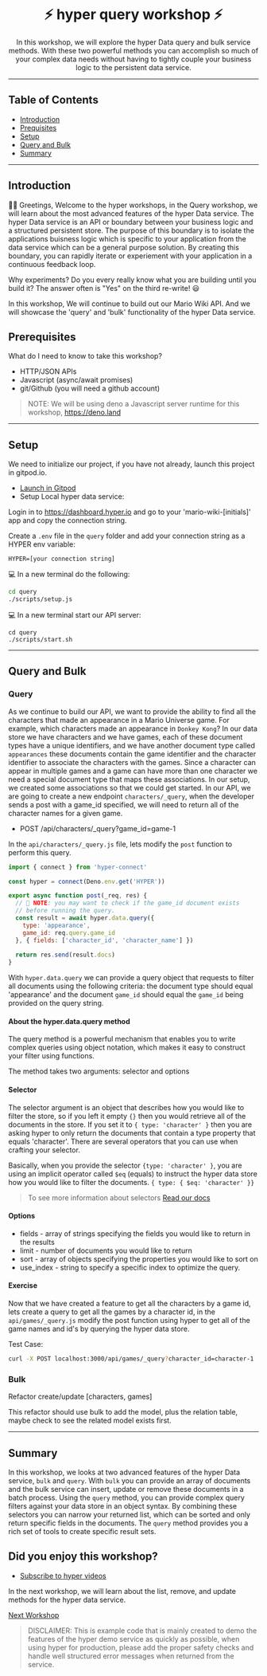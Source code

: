 <h1 align="center">⚡️ hyper query workshop ⚡️</h1>
<p align="center">In this workshop, we will explore the hyper Data query and bulk service methods. With these two powerful methods you can
accomplish so much of your complex data needs without having to tightly couple your business logic to the persistent data service.</p>

---

## Table of Contents

- [Introduction](#introduction)
- [Prequisites](#prerequisites)
- [Setup](#setup)
- [Query and Bulk](#query-and-bulk)
- [Summary](#summary)

---

## Introduction

👋🏻 Greetings, Welcome to the hyper workshops, in the Query workshop, we will learn about the most advanced features of the hyper Data service. The hyper Data service is an API or boundary between your business logic and a structured persistent store. The purpose of this boundary is to isolate the applications buisness logic which is specific to your application from the data service which can be a general purpose solution. By creating this boundary, you can rapidly iterate or experiement with your application in a continuous feedback loop.

Why experiments? Do you every really know what you are building until you build it? The answer often is "Yes" on the third re-write! 😃

In this workshop, We will continue to build out our Mario Wiki API. And we will showcase the 'query' and 'bulk' functionality of the hyper Data service.

## Prerequisites

What do I need to know to take this workshop?

- HTTP/JSON APIs
- Javascript (async/await promises)
- git/Github (you will need a github account)

> NOTE: We will be using deno a Javascript server runtime for this workshop, https://deno.land

---

## Setup

We need to initialize our project, if you have not already, launch this project in gitpod.io. 

* [Launch in Gitpod](https://gitpod.io#https://github.com/hyper63/workshops)
* Setup Local hyper data service:

Login in to https://dashboard.hyper.io and go to your 'mario-wiki-[initials]' app and copy the connection string.

Create a `.env` file in the `query` folder and add your connection string as a HYPER env variable:

```
HYPER=[your connection string]
```


💻 In a new terminal do the following:

``` sh
cd query
./scripts/setup.js
```

💻 In a new terminal start our API server:

```
cd query
./scripts/start.sh
```

---

## Query and Bulk

### Query

As we continue to build our API, we want to provide the ability to find all the
characters that made an appearance in a Mario Universe game. For example, which characters
made an appearance in `Donkey Kong`? In our data store we have characters and we have games, each of these document types have a unique identifiers, and we have another document
type called `appearances` these documents contain the game identifier and the character identifier to associate the characters with the games. Since a character can appear in multiple games and a game can have more than one character we need a special document 
type that maps these associations. In our setup, we created some associations so that we could get started. In our API, we are going to create a new endpoint `characters/_query`, when the developer sends a post with a game_id specified, we will need to return all of the
character names for a given game. 

* POST /api/characters/_query?game_id=game-1

In the `api/characters/_query.js` file, lets modify the `post` function to perform this
query.

``` js
import { connect } from 'hyper-connect'

const hyper = connect(Deno.env.get('HYPER'))

export async function post(_req, res) {
  // 📝 NOTE: you may want to check if the game_id document exists
  // before running the query.
  const result = await hyper.data.query({
    type: 'appearance',
    game_id: req.query.game_id
  }, { fields: ['character_id', 'character_name'] })
  
  return res.send(result.docs)
}
```

With `hyper.data.query` we can provide a query object that requests to filter all documents using the following criteria: the document type should equal 'appearance' and
the document `game_id` should equal the `game_id` being provided on the query string. 

#### About the hyper.data.query method

The query method is a powerful mechanism that enables you to write complex queries using
object notation, which makes it easy to construct your filter using functions.

The method takes two arguments: selector and options

#### Selector

The selector argument is an object that describes how you would like to filter the store, so if you left it empty `{}` then you would retrieve all of the documents in the store. If you set it to `{ type: 'character' }` then you are asking hyper to only return the documents that contain a type property that equals 'character'. There are several operators that you can use when crafting your selector.

Basically, when you provide the selector `{type: 'character' }`, you are using an implicit operator called `$eq` (equals) to instruct the hyper data store how you would like to filter the documents. `{ type: { $eq: 'character' }}`

> To see more information about selectors [Read our docs](https://docs.hyper.io/query-selector)


#### Options

- fields - array of strings specifying the fields you would like to return in the results
- limit - number of documents you would like to return
- sort - array of objects specifying the properties you would like to sort on
- use_index - string to specify a specific index to optimize the query.

#### Exercise

Now that we have created a feature to get all the characters by a game id, lets create a query
to get all the games by a character id, in the `api/games/_query.js` modify the post function using hyper to get all of the game names and id's by querying the hyper data store.

Test Case:

``` sh
curl -X POST localhost:3000/api/games/_query?character_id=character-1 | npx prettyjson
```


### Bulk

Refactor create/update [characters, games]

This refactor should use bulk to add the model, plus the relation table, maybe 
check to see the related model exists first.

---

## Summary

In this workshop, we looks at two advanced features of the hyper Data service, `bulk` and `query`. With `bulk` you can provide an array of documents and the bulk service can insert, update or remove these documents in a batch process. Using the `query` method, you can provide complex query filters against your data store in an object syntax. By combining these selectors you can narrow your returned list, which can be sorted and only return specific fields in the documents. The `query` method provides you a rich set of tools to create specific result sets.

## Did you enjoy this workshop?

- [Subscribe to hyper videos](https://youtube.com/c/hypervideos)

In the next workshop, we will learn about the list, remove, and update methods for the hyper data service.

[Next Workshop](../)

> DISCLAIMER: This is example code that is mainly created to demo the features of the hyper demo service as 
> quickly as possible, when using hyper for production, please add the proper safety checks and handle 
> well structured error messages when returned from the service.
